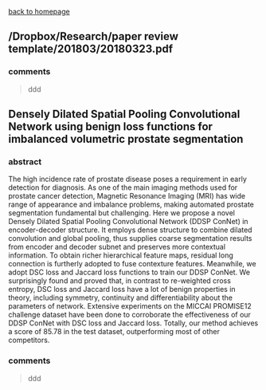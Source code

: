 
[back to homepage](https://viridyu.github.io/)

## /Dropbox/Research/paper review template/201803/20180323.pdf

### comments
> ddd


## Densely Dilated Spatial Pooling Convolutional Network using benign loss functions for imbalanced volumetric prostate segmentation

### abstract

The high incidence rate of prostate disease poses a requirement in early detection for diagnosis. As one of the main imaging methods used for prostate cancer detection, Magnetic Resonance Imaging (MRI) has wide range of appearance and imbalance problems, making automated prostate segmentation fundamental but challenging. Here we propose a novel Densely Dilated Spatial Pooling Convolutional Network (DDSP ConNet) in encoder-decoder structure. It employs dense structure to combine dilated convolution and global pooling, thus supplies coarse segmentation results from encoder and decoder subnet and preserves more contextual information. To obtain richer hierarchical feature maps, residual long connection is furtherly adopted to fuse contexture features. Meanwhile, we adopt DSC loss and Jaccard loss functions to train our DDSP ConNet. We surprisingly found and proved that, in contrast to re-weighted cross entropy, DSC loss and Jaccard loss have a lot of benign properties in theory, including symmetry, continuity and differentiability about the parameters of network. Extensive experiments on the MICCAI PROMISE12 challenge dataset have been done to corroborate the effectiveness of our DDSP ConNet with DSC loss and Jaccard loss. Totally, our method achieves a score of 85.78 in the test dataset, outperforming most of other competitors.

### comments
> ddd
